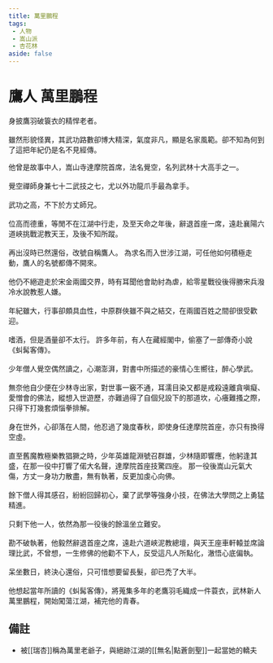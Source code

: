 ```yaml
---
title: 萬里鵬程
tags:
 - 人物
 - 嵩山派
 - 杏花林
aside: false
---
```


# 鷹人 萬里鵬程

身披鷹羽破簑衣的精悍老者。
<br><br>
雖然形貌怪異，其武功路數卻博大精深，氣度非凡，顯是名家風範。卻不知為何到了這把年紀仍是名不見經傳。

<Tabs>
  <Tab title="列傳一">
	他曾是故事中人，嵩山寺達摩院首席，法名覺空，名列武林十大高手之一。<br><br>
	覺空禪師身兼七十二武技之七，尤以外功龍爪手最為拿手。<br><br>
	武功之高，不下於方丈師兄。<br><br>
	位高而德重，等閒不在江湖中行走，及至天命之年後，辭退首座一席，遠赴襄陽六道峽挑戰泥教天王，及後不知所蹤。<br><br>
	再出沒時已然還俗，改號自稱鷹人。
  </Tab>
  <Tab title="列傳二">
	為求名而入世涉江湖，可任他如何積極走動，鷹人的名號都傳不開來。<br><br>
	他仍不絕遊走於宋金兩國交界，時有耳聞他會助紂為虐，給零星戰役後得勝宋兵潑冷水說教惹人嫌。<br><br>
	年紀雖大，行事卻頗具血性，中原群俠雖不與之結交，在兩國百姓之間卻很受歡迎。<br><br>
	嗜酒，但是酒量卻不太行。
  </Tab>
  <Tab title="列傳三">
	許多年前，有人在藏經閣中，偷塞了一部傳奇小說《虯髯客傳》。<br><br>
	少年僧人覺空偶然讀之，心潮澎湃，對書中所描述的豪情心生嚮往，醉心學武。<br><br>
	無奈他自少便在少林寺出家，對世事一竅不通，耳濡目染又都是戒殺遠離貪嗔癡、愛憎會的佛法，縱想入世遊歷，亦難過得了自個兒設下的那道坎，心癢難搔之際，只得下打幾套煩惱拳排解。<br><br>
	身在世外，心卻落在人間，他忍過了幾度春秋，即使身任達摩院首座，亦只有換得空虛。<br><br>
	直至舊魔教極樂教猖獗之時，少年英雄龍淵號召群雄，少林隨即響應，他躬逢其盛，在那一役中打響了偌大名聲，達摩院首座技驚四座。
  </Tab>
  <Tab title="列傳四">
	那一役後嵩山元氣大傷，方丈一身功力散盡，無有執著，反更加虔心向佛。<br><br>
	餘下僧人得其感召，紛紛回歸初心，棄了武學等強身小技，在佛法大學問之上勇猛精進。<br><br>
	只剩下他一人，依然為那一役後的餘溫坐立難安。<br><br>
	勘不破執著，他毅然辭退首座之席，遠赴六道峽泥教總壇，與天王座車軒轅並席論理比武，不曾想，一生修佛的他勸不下人，反受這凡人所點化，澈悟心底偏執。<br><br>
	呆坐數日，終決心還俗，只可惜想要留長髮，卻已禿了大半。<br><br>
	他想起當年所讀的《虯髯客傳》，將蒐集多年的老鷹羽毛織成一件蓑衣，武林新人萬里鵬程，開始闖蕩江湖，補完他的青春。
  </Tab>
</Tabs>

## 備註

- 被[[瑞杏]]稱為萬里老爺子，與絕跡江湖的[[無名|點蒼劍聖]]一起當她的轎夫